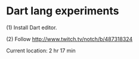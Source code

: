 # Dart lang experiments

(1) Install Dart editor.

(2) Follow http://www.twitch.tv/notch/b/487318324

Current location: 2 hr 17 min

